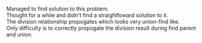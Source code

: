 Managed to find solution to this problem.\
Thought for a while and didn't find a straightfoward solution to it.\
The division relationship propogates which looks very union-find like.\
Only difficulty is to correctly propogate the division result during find parent and union.
